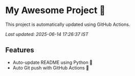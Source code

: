 # My Awesome Project 🚀

This project is automatically updated using GitHub Actions.

_Last updated: 2025-06-14 17:26:37 IST_

## Features
- Auto-update README using Python 🐍
- Auto Git push with GitHub Actions 🤖
